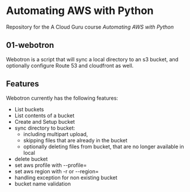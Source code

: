 # Automating AWS with Python

Repository for the A Cloud Guru course *Automating AWS with Python*

## 01-webotron

Webotron is a script that will sync a local directory to an s3 bucket, and optionally configure Route 53 and cloudfront as well.

## Features

Webotron currently has the following features:

- List buckets
- List contents of a bucket
- Create and Setup bucket
- sync directory to bucket:
    - including multipart upload,
    - skipping files that are already in the bucket
    - optionally deleting files from bucket, that are no longer available in local
- delete bucket
- set aws profile with --profile=<profileName>
- set aws region with -r <regionName> or --region=<regionName>
- handling exception for non existing bucket
- bucket name validation